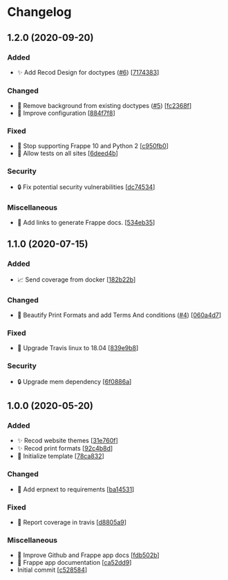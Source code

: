 # Changelog

<a name="1.2.0"></a>

## 1.2.0 (2020-09-20)

### Added

-   ✨ Add Recod Design for doctypes ([#6](https://github.com/Monogramm/recod_erpnext_design/issues/6)) \[[7174383](https://github.com/Monogramm/recod_erpnext_design/commit/7174383e36061062dda5fcca09ff7c598d754569)]

### Changed

-   🎨 Remove background from existing doctypes ([#5](https://github.com/Monogramm/recod_erpnext_design/issues/5)) \[[fc2368f](https://github.com/Monogramm/recod_erpnext_design/commit/fc2368fbc31517a96f31a43780db3a0b751e474b)]
-   🔧 Improve configuration \[[884f7f8](https://github.com/Monogramm/recod_erpnext_design/commit/884f7f883fa754fb05b5034ba7eb1d1620385599)]

### Fixed

-   💚 Stop supporting Frappe 10 and Python 2 \[[c950fb0](https://github.com/Monogramm/recod_erpnext_design/commit/c950fb02367e2ec79be6398db763abca6a125a6f)]
-   💚 Allow tests on all sites \[[6deed4b](https://github.com/Monogramm/recod_erpnext_design/commit/6deed4bb62f861125180feb050fdce512c020927)]

### Security

-   🔒 Fix potential security vulnerabilities \[[dc74534](https://github.com/Monogramm/recod_erpnext_design/commit/dc745347d9eec4857d61f8b94cfac6d78f73a865)]

### Miscellaneous

-   📝 Add links to generate Frappe docs. \[[534eb35](https://github.com/Monogramm/recod_erpnext_design/commit/534eb35cde22f8e1fe14dc68e3889f4b2c6c0ca1)]

<a name="1.1.0"></a>

## 1.1.0 (2020-07-15)

### Added

-   📈 Send coverage from docker \[[182b22b](https://github.com/Monogramm/recod_erpnext_design/commit/182b22b1802d0b56963ae60da872797a113fb7b1)]

### Changed

-   💄 Beautify Print Formats and add Terms And conditions ([#4](https://github.com/Monogramm/recod_erpnext_design/issues/4)) \[[060a4d7](https://github.com/Monogramm/recod_erpnext_design/commit/060a4d786d152c8ff815cab4a0eb774aafaba98a)]

### Fixed

-   💚 Upgrade Travis linux to 18.04 \[[839e9b8](https://github.com/Monogramm/recod_erpnext_design/commit/839e9b8bdb6cbcc607a58223aed90816496d7a58)]

### Security

-   🔒 Upgrade mem dependency \[[6f0886a](https://github.com/Monogramm/recod_erpnext_design/commit/6f0886aeae3aaafb7e40316132ab6dc23c051438)]

<a name="1.0.0"></a>

## 1.0.0 (2020-05-20)

### Added

-   ✨ Recod website themes \[[31e760f](https://github.com/Monogramm/recod_erpnext_design/commit/31e760f4b379bc7da8af46434cba4f349f5c3ef4)]
-   ✨ Recod print formats \[[92c4b8d](https://github.com/Monogramm/recod_erpnext_design/commit/92c4b8d9081e9fd3bbc37dd2e2f688e4afa28b6d)]
-   🎉 Initialize template \[[78ca832](https://github.com/Monogramm/recod_erpnext_design/commit/78ca83233b94d8c581daf12ecd40057174876276)]

### Changed

-   🔧 Add erpnext to requirements \[[ba14531](https://github.com/Monogramm/recod_erpnext_design/commit/ba14531b54344ae72658a7d656e2c47d49b376c2)]

### Fixed

-   💚 Report coverage in travis \[[d8805a9](https://github.com/Monogramm/recod_erpnext_design/commit/d8805a925574ba245f1f1cbea0fe1b5bf2da0121)]

### Miscellaneous

-   📝 Improve Github and Frappe app docs \[[fdb502b](https://github.com/Monogramm/recod_erpnext_design/commit/fdb502b6124399e3e1be6156de01bebcadf455d2)]
-   📝 Frappe app documentation \[[ca52dd9](https://github.com/Monogramm/recod_erpnext_design/commit/ca52dd9974d8d806a2025d099481bdbbcc4b3536)]
-   Initial commit \[[c528584](https://github.com/Monogramm/recod_erpnext_design/commit/c528584e9fb1c452c5279b066184ab1d35800a1b)]

